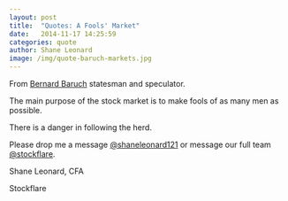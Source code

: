 ```yaml
---
layout: post
title:  "Quotes: A Fools' Market"
date:   2014-11-17 14:25:59
categories: quote
author: Shane Leonard
image: /img/quote-baruch-markets.jpg
---
```


From [Bernard Baruch](http://en.wikipedia.org/wiki/Bernard_Baruch) statesman and speculator.

The main purpose of the stock market is to make fools of as many men as possible.

There is a danger in following the herd.

Please drop me a message [@shaneleonard121](https://twitter.com/shaneleonard121) or message our full team [@stockflare](https://twitter.com/stockflare).

Shane Leonard, CFA

Stockflare